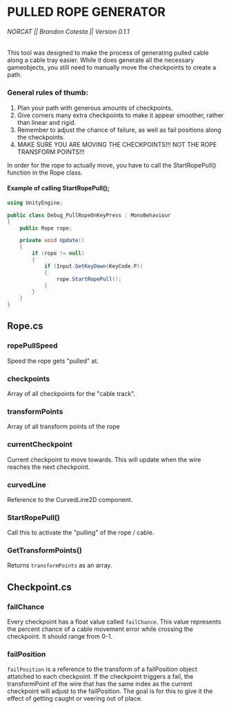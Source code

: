 # PULLED ROPE GENERATOR 

###### NORCAT || Brandon Cotesta || Version 0.1.1

This tool was designed to make the process of generating pulled cable along a cable tray easier.
While it does generate all the necessary gameobjects, you still need to manually move the checkpoints to create a path.

### General rules of thumb:
1) Plan your path with generous amounts of checkpoints.
2) Give corners many extra checkpoints to make it appear smoother, rather than linear and rigid.
3) Remember to adjust the chance of failure, as well as fail positions along the checkpoints.
4) MAKE SURE YOU ARE MOVING THE CHECKPOINTS!!! NOT THE ROPE TRANSFORM POINTS!!!

In order for the rope to actually move, you have to call the StartRopePull() function in the Rope class.

#### Example of calling StartRopePull();
```c#
using UnityEngine;

public class Debug_PullRopeOnKeyPress : MonoBehaviour
{
    public Rope rope;

    private void Update()
    {
        if (rope != null)
        {
            if (Input.GetKeyDown(KeyCode.P))
            {
                rope.StartRopePull();
            }
        }
    }
}
```
## Rope.cs

### ropePullSpeed
Speed the rope gets "pulled" at.

### checkpoints 
Array of all checkpoints for the "cable track".

### transformPoints
Array of all transform points of the rope

### currentCheckpoint
Current checkpoint to move towards. This will update when the wire reaches the next checkpoint.

### curvedLine
Reference to the CurvedLine2D component.

### StartRopePull()
Call this to activate the "pulling" of the rope / cable.

### GetTransformPoints()
Returns `transformPoints` as an array.

## Checkpoint.cs

### failChance
Every checkpoint has a float value called `failChance`. This value represents the percent chance of a cable movement error while crossing the checkpoint. It should range from 0-1.

### failPosition
`failPosition` is a reference to the transform of a failPosition object attatched to each checkpoint. If the checkpoint triggers a fail, the transformPoint of the wire that has the same index as the current checkpoint will adjust to the failPosition. The goal is for this to give it the effect of getting caught or veering out of place.
